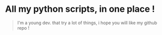 # All my python scripts, in one place ! 

> I'm a young dev. that try a lot of things, i hope you will like my github repo !
